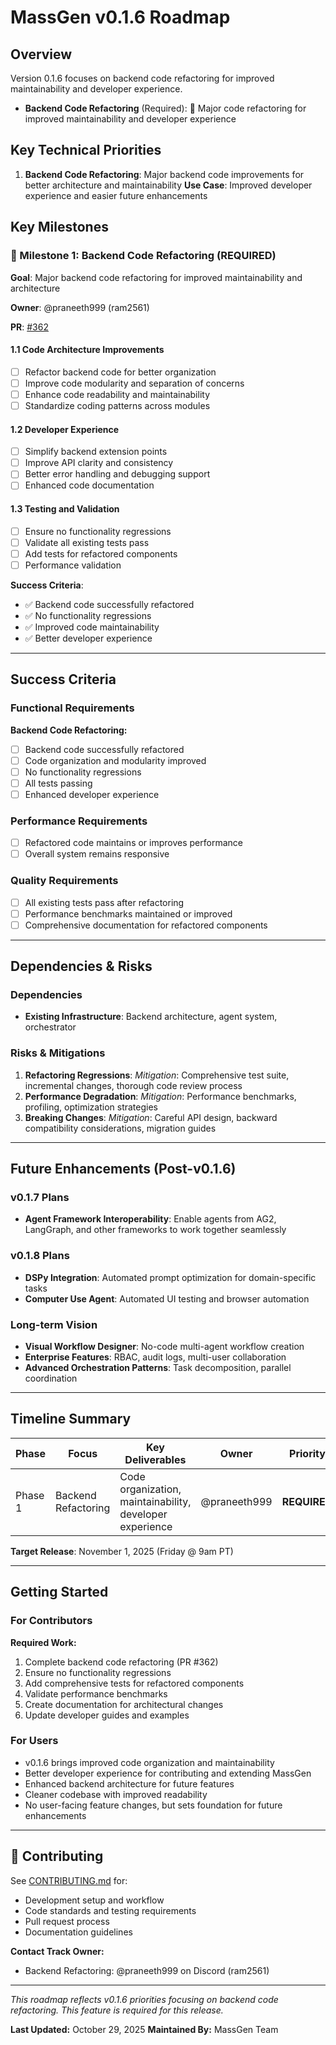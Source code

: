 # MassGen v0.1.6 Roadmap

## Overview

Version 0.1.6 focuses on backend code refactoring for improved maintainability and developer experience.

- **Backend Code Refactoring** (Required): 🔧 Major code refactoring for improved maintainability and developer experience

## Key Technical Priorities

1. **Backend Code Refactoring**: Major backend code improvements for better architecture and maintainability
   **Use Case**: Improved developer experience and easier future enhancements

## Key Milestones

### 🎯 Milestone 1: Backend Code Refactoring (REQUIRED)

**Goal**: Major backend code refactoring for improved maintainability and architecture

**Owner**: @praneeth999 (ram2561)

**PR**: [#362](https://github.com/Leezekun/MassGen/pull/362)

#### 1.1 Code Architecture Improvements
- [ ] Refactor backend code for better organization
- [ ] Improve code modularity and separation of concerns
- [ ] Enhance code readability and maintainability
- [ ] Standardize coding patterns across modules

#### 1.2 Developer Experience
- [ ] Simplify backend extension points
- [ ] Improve API clarity and consistency
- [ ] Better error handling and debugging support
- [ ] Enhanced code documentation

#### 1.3 Testing and Validation
- [ ] Ensure no functionality regressions
- [ ] Validate all existing tests pass
- [ ] Add tests for refactored components
- [ ] Performance validation

**Success Criteria**:
- ✅ Backend code successfully refactored
- ✅ No functionality regressions
- ✅ Improved code maintainability
- ✅ Better developer experience

---

## Success Criteria

### Functional Requirements

**Backend Code Refactoring:**
- [ ] Backend code successfully refactored
- [ ] Code organization and modularity improved
- [ ] No functionality regressions
- [ ] All tests passing
- [ ] Enhanced developer experience

### Performance Requirements
- [ ] Refactored code maintains or improves performance
- [ ] Overall system remains responsive

### Quality Requirements
- [ ] All existing tests pass after refactoring
- [ ] Performance benchmarks maintained or improved
- [ ] Comprehensive documentation for refactored components

---

## Dependencies & Risks

### Dependencies
- **Existing Infrastructure**: Backend architecture, agent system, orchestrator

### Risks & Mitigations
1. **Refactoring Regressions**: *Mitigation*: Comprehensive test suite, incremental changes, thorough code review process
2. **Performance Degradation**: *Mitigation*: Performance benchmarks, profiling, optimization strategies
3. **Breaking Changes**: *Mitigation*: Careful API design, backward compatibility considerations, migration guides

---

## Future Enhancements (Post-v0.1.6)

### v0.1.7 Plans
- **Agent Framework Interoperability**: Enable agents from AG2, LangGraph, and other frameworks to work together seamlessly

### v0.1.8 Plans
- **DSPy Integration**: Automated prompt optimization for domain-specific tasks
- **Computer Use Agent**: Automated UI testing and browser automation

### Long-term Vision
- **Visual Workflow Designer**: No-code multi-agent workflow creation
- **Enterprise Features**: RBAC, audit logs, multi-user collaboration
- **Advanced Orchestration Patterns**: Task decomposition, parallel coordination

---

## Timeline Summary

| Phase | Focus | Key Deliverables | Owner | Priority |
|-------|-------|------------------|-------|----------|
| Phase 1 | Backend Refactoring | Code organization, maintainability, developer experience | @praneeth999 | **REQUIRED** |

**Target Release**: November 1, 2025 (Friday @ 9am PT)

---

## Getting Started

### For Contributors

**Required Work:**
1. Complete backend code refactoring (PR #362)
2. Ensure no functionality regressions
3. Add comprehensive tests for refactored components
4. Validate performance benchmarks
5. Create documentation for architectural changes
6. Update developer guides and examples

### For Users

- v0.1.6 brings improved code organization and maintainability
- Better developer experience for contributing and extending MassGen
- Enhanced backend architecture for future features
- Cleaner codebase with improved readability
- No user-facing feature changes, but sets foundation for future enhancements

---

## 🤝 Contributing

See [CONTRIBUTING.md](CONTRIBUTING.md) for:
- Development setup and workflow
- Code standards and testing requirements
- Pull request process
- Documentation guidelines

**Contact Track Owner:**
- Backend Refactoring: @praneeth999 on Discord (ram2561)

---

*This roadmap reflects v0.1.6 priorities focusing on backend code refactoring. This feature is required for this release.*

**Last Updated:** October 29, 2025
**Maintained By:** MassGen Team
